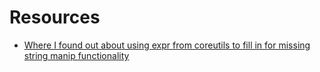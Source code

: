 <!-- 
.. title: Trying out Fish Shell
.. slug: trying-out-fish-shell
.. date: 2014-09-28 02:05:35 UTC-07:00
.. tags: shell,fish
.. link: 
.. description: 
.. type: text
-->

# Resources
* [Where I found out about using expr from coreutils to fill in for missing string manip functionality](https://github.com/fish-shell/fish-shell/issues/924)
